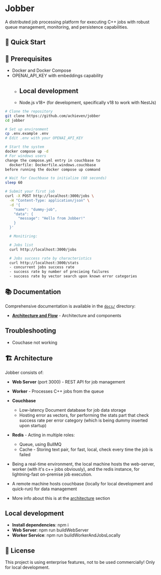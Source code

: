 

# Jobber

A distributed job processing platform for executing C++ jobs with robust queue management, monitoring, and persistence capabilities.

## 🚀 Quick Start

## 🔧 Prerequisites

- Docker and Docker Compose
- OPENAI_API_KEY with embeddings capability
    - ## Local development
    - Node.js v18+ (for development, specifically v18 to work with NestJs)


```bash
# Clone the repository
git clone https://github.com/achieven/jobber
cd jobber

# Set up environment
cp .env.example .env
# Edit .env with your OPENAI_API_KEY

# Start the system
docker compose up -d
# For windows users
change the compose.yml entry in couchbase to
  dockerfile: Dockerfile.windows.couchbase
before running the docker compose up command

# Wait for Couchbase to initialize (60 seconds)
sleep 60

# Submit your first job
curl -X POST http://localhost:3000/jobs \
  -H "Content-Type: application/json" \
  -d '{
    "name": "dummy-job",
    "data": {
      "message": "Hello from Jobber!"
    }
  }'

  # Monitiring:

  # Jobs list
  curl http://localhost:3000/jobs

  # Jobs success rate by characteristics
  curl http://localhost:3000/stats
  - concurrent jobs success rate
  - success rate by number of precieing failures
  - success rate by vector search upon known error categories
```



## 📚 Documentation

Comprehensive documentation is available in the [`docs/`](./docs/) directory:

- **[Architecture and Flow](./docs/architecture/architecture.md)** - Architecture and components

## Troubleshooting

- Couchase not working
## 🏗️ Architecture

Jobber consists of:

- **Web Server** (port 3000) - REST API for job management
- **Worker** - Processes C++ jobs from the queue
- **Couchbase** 
    - Low-latency Document database for job data storage
    - Hosting error as vectors, for performing the stats part that check success rate per error category (which is being dummy inserted upon startup)
- **Redis** - Acting in multiple roles:
    - Queue, using BullMQ
    - Cache - Storing text pair, for fast, local, check every time the job is failed

- Being a real-time environment, the local machine hosts the web-server, worker (with it's c++ jobs obviously), and the redis instance, for lightning-fast on-premise job execution.
- A remote machine hosts couchbase (locally for local development and quick-run) for data management
- More info about this is at the [architecture](./docs/architecture/architecture.md) section


## Local development


- **Install dependencies**: npm i
- **Web Server**: npm run buildWebServer
- **Worker Service**:  npm run buildWorkerAndJobsLocally



## 📄 License

This project is using enterprise features, not to be used commercially! Only for local development.